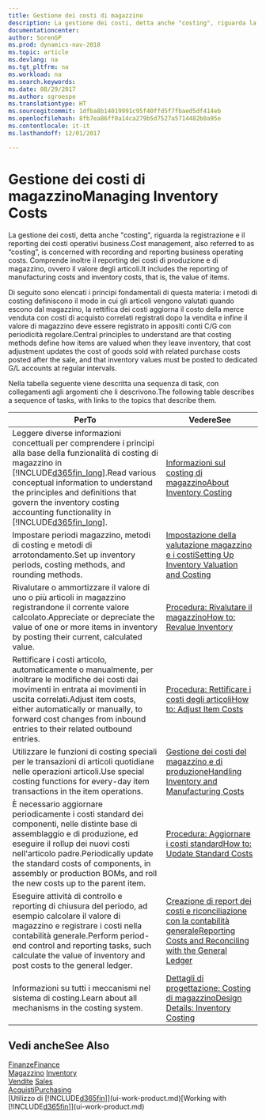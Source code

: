 ```yaml
---
title: Gestione dei costi di magazzino
description: La gestione dei costi, detta anche "costing", riguarda la registrazione e il reporting dei costi operativi business. Comprende inoltre il reporting dei costi di produzione e di magazzino, ovvero il valore degli articoli.
documentationcenter: 
author: SorenGP
ms.prod: dynamics-nav-2018
ms.topic: article
ms.devlang: na
ms.tgt_pltfrm: na
ms.workload: na
ms.search.keywords: 
ms.date: 08/29/2017
ms.author: sgroespe
ms.translationtype: HT
ms.sourcegitcommit: 1dfba8b14019991c95f40ffd5f7fbaed5df414eb
ms.openlocfilehash: 8fb7ea86ff0a14ca279b5d7527a5714482b0a95e
ms.contentlocale: it-it
ms.lasthandoff: 12/01/2017

---
```

# <a name="managing-inventory-costs"></a><span data-ttu-id="c6866-104">Gestione dei costi di magazzino</span><span class="sxs-lookup"><span data-stu-id="c6866-104">Managing Inventory Costs</span></span>
<span data-ttu-id="c6866-105">La gestione dei costi, detta anche "costing", riguarda la registrazione e il reporting dei costi operativi business.</span><span class="sxs-lookup"><span data-stu-id="c6866-105">Cost management, also referred to as “costing”, is concerned with recording and reporting business operating costs.</span></span> <span data-ttu-id="c6866-106">Comprende inoltre il reporting dei costi di produzione e di magazzino, ovvero il valore degli articoli.</span><span class="sxs-lookup"><span data-stu-id="c6866-106">It includes the reporting of manufacturing costs and inventory costs, that is, the value of items.</span></span>   

<span data-ttu-id="c6866-107">Di seguito sono elencati i principi fondamentali di questa materia: i metodi di costing definiscono il modo in cui gli articoli vengono valutati quando escono dal magazzino, la rettifica dei costi aggiorna il costo della merce venduta con costi di acquisto correlati registrati dopo la vendita e infine il valore di magazzino deve essere registrato in appositi conti C/G con periodicità regolare.</span><span class="sxs-lookup"><span data-stu-id="c6866-107">Central principles to understand are that costing methods define how items are valued when they leave inventory, that cost adjustment updates the cost of goods sold with related purchase costs posted after the sale, and that inventory values must be posted to dedicated G/L accounts at regular intervals.</span></span>

<span data-ttu-id="c6866-108">Nella tabella seguente viene descritta una sequenza di task, con collegamenti agli argomenti che li descrivono.</span><span class="sxs-lookup"><span data-stu-id="c6866-108">The following table describes a sequence of tasks, with links to the topics that describe them.</span></span>

|<span data-ttu-id="c6866-109">**Per**</span><span class="sxs-lookup"><span data-stu-id="c6866-109">**To**</span></span>|<span data-ttu-id="c6866-110">**Vedere**</span><span class="sxs-lookup"><span data-stu-id="c6866-110">**See**</span></span>|  
|------------|-------------|  
|<span data-ttu-id="c6866-111">Leggere diverse informazioni concettuali per comprendere i principi alla base della funzionalità di costing di magazzino in [!INCLUDE[d365fin_long](includes/d365fin_long_md.md)].</span><span class="sxs-lookup"><span data-stu-id="c6866-111">Read various conceptual information to understand the principles and definitions that govern the inventory costing accounting functionality in [!INCLUDE[d365fin_long](includes/d365fin_long_md.md)].</span></span>|[<span data-ttu-id="c6866-112">Informazioni sul costing di magazzino</span><span class="sxs-lookup"><span data-stu-id="c6866-112">About Inventory Costing</span></span>](finance-learn-about-costing.md)|  
|<span data-ttu-id="c6866-113">Impostare periodi magazzino, metodi di costing e metodi di arrotondamento.</span><span class="sxs-lookup"><span data-stu-id="c6866-113">Set up inventory periods, costing methods, and rounding methods.</span></span>|[<span data-ttu-id="c6866-114">Impostazione della valutazione magazzino e i costi</span><span class="sxs-lookup"><span data-stu-id="c6866-114">Setting Up Inventory Valuation and Costing</span></span>](finance-set-up-inventory-valuation-and-costing.md)|
|<span data-ttu-id="c6866-115">Rivalutare o ammortizzare il valore di uno o più articoli in magazzino registrandone il corrente valore calcolato.</span><span class="sxs-lookup"><span data-stu-id="c6866-115">Appreciate or depreciate the value of one or more items in inventory by posting their current, calculated value.</span></span>|[<span data-ttu-id="c6866-116">Procedura: Rivalutare il magazzino</span><span class="sxs-lookup"><span data-stu-id="c6866-116">How to: Revalue Inventory</span></span>](inventory-how-revalue-inventory.md)|
|<span data-ttu-id="c6866-117">Rettificare i costi articolo, automaticamente o manualmente, per inoltrare le modifiche dei costi dai movimenti in entrata ai movimenti in uscita correlati.</span><span class="sxs-lookup"><span data-stu-id="c6866-117">Adjust item costs, either automatically or manually, to forward cost changes from inbound entries to their related outbound entries.</span></span>|[<span data-ttu-id="c6866-118">Procedura: Rettificare i costi degli articoli</span><span class="sxs-lookup"><span data-stu-id="c6866-118">How to: Adjust Item Costs</span></span>](inventory-how-adjust-item-costs.md)|
|<span data-ttu-id="c6866-119">Utilizzare le funzioni di costing speciali per le transazioni di articoli quotidiane nelle operazioni articoli.</span><span class="sxs-lookup"><span data-stu-id="c6866-119">Use special costing functions for every-day item transactions in the item operations.</span></span>|[<span data-ttu-id="c6866-120">Gestione dei costi del magazzino e di produzione</span><span class="sxs-lookup"><span data-stu-id="c6866-120">Handling Inventory and Manufacturing Costs</span></span>](finance-handle-inventory-and-manufacturing-costs.md)|  
|<span data-ttu-id="c6866-121">È necessario aggiornare periodicamente i costi standard dei componenti, nelle distinte base di assemblaggio e di produzione, ed eseguire il rollup dei nuovi costi nell'articolo padre.</span><span class="sxs-lookup"><span data-stu-id="c6866-121">Periodically update the standard costs of components, in assembly or production BOMs, and roll the new costs up to the parent item.</span></span>|[<span data-ttu-id="c6866-122">Procedura: Aggiornare i costi standard</span><span class="sxs-lookup"><span data-stu-id="c6866-122">How to: Update Standard Costs</span></span>](finance-how-to-update-standard-costs.md)|
|<span data-ttu-id="c6866-123">Eseguire attività di controllo e reporting di chiusura del periodo, ad esempio calcolare il valore di magazzino e registrare i costi nella contabilità generale.</span><span class="sxs-lookup"><span data-stu-id="c6866-123">Perform period-end control and reporting tasks, such calculate the value of inventory and post costs to the general ledger.</span></span>|[<span data-ttu-id="c6866-124">Creazione di report dei costi e riconciliazione con la contabilità generale</span><span class="sxs-lookup"><span data-stu-id="c6866-124">Reporting Costs and Reconciling with the General Ledger</span></span>](finance-report-costs-and-reconcile-with-the-general-ledger.md)|  
|<span data-ttu-id="c6866-125">Informazioni su tutti i meccanismi nel sistema di costing.</span><span class="sxs-lookup"><span data-stu-id="c6866-125">Learn about all mechanisms in the costing system.</span></span>|[<span data-ttu-id="c6866-126">Dettagli di progettazione: Costing di magazzino</span><span class="sxs-lookup"><span data-stu-id="c6866-126">Design Details: Inventory Costing</span></span>](design-details-inventory-costing.md)|  

## <a name="see-also"></a><span data-ttu-id="c6866-127">Vedi anche</span><span class="sxs-lookup"><span data-stu-id="c6866-127">See Also</span></span>  
 [<span data-ttu-id="c6866-128">Finanze</span><span class="sxs-lookup"><span data-stu-id="c6866-128">Finance</span></span>](finance.md)  
 <span data-ttu-id="c6866-129">[Magazzino](inventory-manage-inventory.md) </span><span class="sxs-lookup"><span data-stu-id="c6866-129">[Inventory](inventory-manage-inventory.md) </span></span>  
 <span data-ttu-id="c6866-130">[Vendite](sales-manage-sales.md) </span><span class="sxs-lookup"><span data-stu-id="c6866-130">[Sales](sales-manage-sales.md) </span></span>  
 [<span data-ttu-id="c6866-131">Acquisti</span><span class="sxs-lookup"><span data-stu-id="c6866-131">Purchasing</span></span>](purchasing-manage-purchasing.md)  
 <span data-ttu-id="c6866-132">[Utilizzo di [!INCLUDE[d365fin](includes/d365fin_md.md)]](ui-work-product.md)</span><span class="sxs-lookup"><span data-stu-id="c6866-132">[Working with [!INCLUDE[d365fin](includes/d365fin_md.md)]](ui-work-product.md)</span></span>

